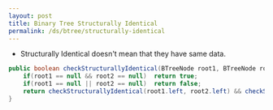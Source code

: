 ```yaml
---
layout: post
title: Binary Tree Structurally Identical
permalink: /ds/btree/structurally-identical
---
```


- Structurally Identical doesn't mean that they have same data.

```java
public boolean checkStructurallyIdentical(BTreeNode root1, BTreeNode root2) {
    if(root1 == null && root2 == null)  return true;
    if(root1 == null || root2 == null)  return false;
    return checkStructurallyIdentical(root1.left, root2.left) && checkStructurallyIdentical(root1.right, root2.right);
}
```